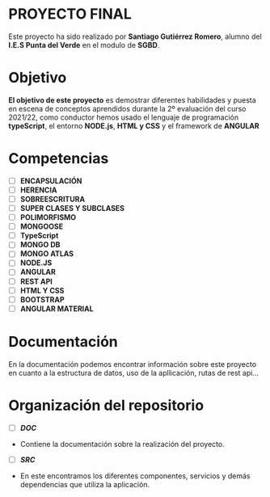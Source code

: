 # PROYECTO FINAL

Este proyecto ha sido realizado por **Santiago Gutiérrez Romero**, alumno del **I.E.S Punta del Verde** en el modulo de **SGBD**.


# Objetivo

**El objetivo de este proyecto** es demostrar diferentes habilidades y puesta en escena de conceptos aprendidos durante la 2º evaluación del curso 2021/22, como conductor hemos usado el lenguaje de programación **typeScript**, el entorno **NODE.js**, **HTML y CSS** y el framework de **ANGULAR**

# Competencias
 - [ ] **ENCAPSULACIÓN**
 - [ ] **HERENCIA**
 - [ ] **SOBREESCRITURA**
 - [ ] **SUPER CLASES Y SUBCLASES**
 - [ ] **POLIMORFISMO**
 - [ ] **MONGOOSE**
 - [ ] **TypeScript**
 - [ ] **MONGO DB**
 - [ ] **MONGO ATLAS**
 - [ ] **NODE.JS**
 - [ ] **ANGULAR**
 - [ ] **REST API**
 - [ ] **HTML Y CSS**
 - [ ] **BOOTSTRAP**
 - [ ] **ANGULAR MATERIAL**

# Documentación
En la documentación podemos encontrar información sobre este proyecto en cuanto a la estructura de datos, uso de la apllicación, rutas de rest api...

# Organización del repositorio

 - [ ] ***DOC***
 -  Contiene la documentación sobre la realización del proyecto.
 
 - [ ] ***SRC***
 - En este encontramos los diferentes componentes, servicios y demás dependencias que utiliza la aplicación.

